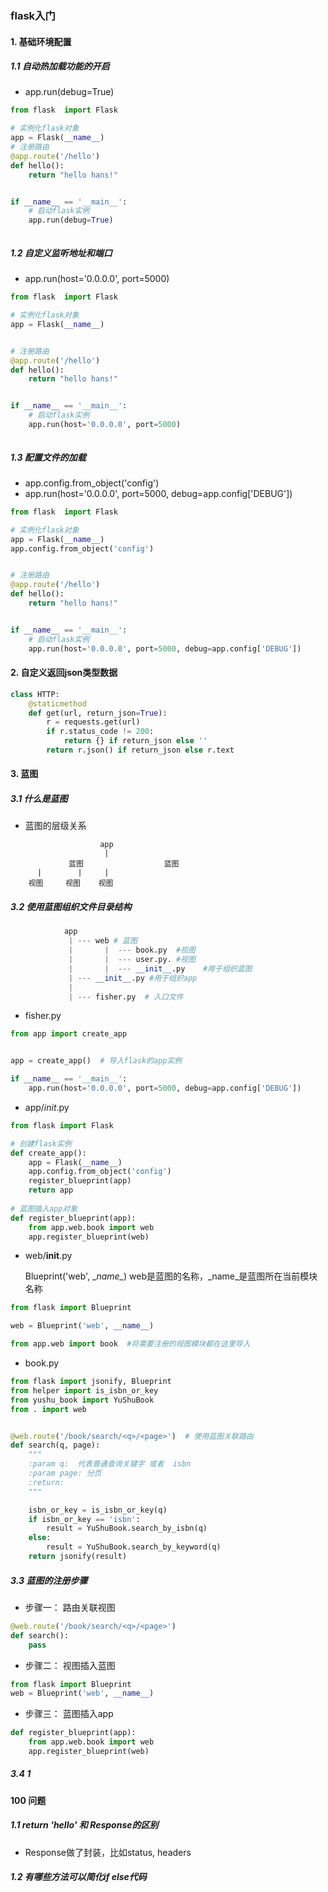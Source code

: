 ### flask入门

#### 1.  基础环境配置

##### 1.1  自动热加载功能的开启

* app.run(debug=True)

```python
from flask  import Flask

# 实例化flask对象
app = Flask(__name__)
# 注册路由
@app.route('/hello')
def hello():
    return "hello hans!"


if __name__ == '__main__':
    # 启动flask实例
    app.run(debug=True)



```



##### 1.2 自定义监听地址和端口

*  app.run(host='0.0.0.0', port=5000)

```python
from flask  import Flask

# 实例化flask对象
app = Flask(__name__)


# 注册路由
@app.route('/hello')
def hello():
    return "hello hans!"


if __name__ == '__main__':
    # 启动flask实例
    app.run(host='0.0.0.0', port=5000)



```



##### 1.3 配置文件的加载

* app.config.from_object('config')
* app.run(host='0.0.0.0', port=5000, debug=app.config['DEBUG'])

```python
from flask  import Flask

# 实例化flask对象
app = Flask(__name__)
app.config.from_object('config')


# 注册路由
@app.route('/hello')
def hello():
    return "hello hans!"


if __name__ == '__main__':
    # 启动flask实例
    app.run(host='0.0.0.0', port=5000, debug=app.config['DEBUG'])

```

#### 2. 自定义返回json类型数据

```python
class HTTP:
    @staticmethod
    def get(url, return_json=True):
        r = requests.get(url)
        if r.status_code != 200:
            return {} if return_json else ''
        return r.json() if return_json else r.text
```

#### 3. 蓝图

##### 3.1  什么是蓝图

* 蓝图的层级关系

```
                    app
                     |
             蓝图                  蓝图
      |        |     |
    视图     视图    视图         
```



##### 3.2 使用蓝图组织文件目录结构

```python
            app
             | --- web # 蓝图
             |       |  --- book.py  #视图
             |       |  --- user.py. #视图
             |       |  --- __init__.py    #用于组织蓝图
             | --- __init__.py #用于组织app
             |
             | --- fisher.py  # 入口文件
```

* fisher.py

```python
from app import create_app


app = create_app()  # 导入flask的app实例

if __name__ == '__main__':
    app.run(host='0.0.0.0', port=5000, debug=app.config['DEBUG'])
```

* app/_init_.py

```python
from flask import Flask

# 创建flask实例
def create_app():
    app = Flask(__name__)
    app.config.from_object('config')
    register_blueprint(app)
    return app
  
# 蓝图插入app对象
def register_blueprint(app):
    from app.web.book import web
    app.register_blueprint(web)
```

* web/__init__.py

  Blueprint('web', \__name\__)  web是蓝图的名称，\_name\_是蓝图所在当前模块名称

```python
from flask import Blueprint

web = Blueprint('web', __name__)

from app.web import book  #将需要注册的视图模块都在这里导入
```

* book.py

```python
from flask import jsonify, Blueprint
from helper import is_isbn_or_key
from yushu_book import YuShuBook
from . import web


@web.route('/book/search/<q>/<page>')  # 使用蓝图关联路由
def search(q, page):
    """
    :param q:  代表普通查询关键字 或者  isbn
    :param page: 分页
    :return:
    """

    isbn_or_key = is_isbn_or_key(q)
    if isbn_or_key == 'isbn':
        result = YuShuBook.search_by_isbn(q)
    else:
        result = YuShuBook.search_by_keyword(q)
    return jsonify(result)
```

##### 3.3 蓝图的注册步骤

* 步骤一： 路由关联视图

```python
@web.route('/book/search/<q>/<page>') 
def search():
	pass
```

* 步骤二： 视图插入蓝图

```python
from flask import Blueprint
web = Blueprint('web', __name__)
```

* 步骤三： 蓝图插入app

```python
def register_blueprint(app):
    from app.web.book import web
    app.register_blueprint(web)
```

##### 3.4 1



#### 100 问题

##### 1.1 return 'hello' 和 Response的区别

* Response做了封装，比如status, headers

##### 1.2  有哪些方法可以简化if else代码











